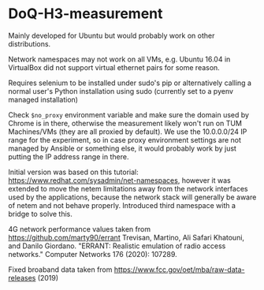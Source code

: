 # DoQ-H3-measurement

Mainly developed for Ubuntu but would probably work on other distributions.

Network namespaces may not work on all VMs, e.g. Ubuntu 16.04 in VirtualBox did not support virtual ethernet pairs for some reason.

Requires selenium to be installed under sudo's pip or alternatively calling a normal user's Python installation using sudo (currently set to a pyenv managed installation)

Check ```$no_proxy``` environment variable and make sure the domain used by Chrome is in there, otherwise the measurement likely won't run on TUM Machines/VMs (they are all proxied by default). We use the 10.0.0.0/24 IP range for the experiment, so in case proxy environment settings are not managed by Ansible or something else, it would probably work by just putting the IP address range in there.

Initial version was based on this tutorial: https://www.redhat.com/sysadmin/net-namespaces, however it was extended to move the netem limitations away from the network interfaces used by the applications, because the network stack will generally be aware of netem and not behave properly. Introduced third namespace with a bridge to solve this.

4G network performance values taken from https://github.com/marty90/errant
Trevisan, Martino, Ali Safari Khatouni, and Danilo Giordano. "ERRANT: Realistic emulation of radio access networks." Computer Networks 176 (2020): 107289.

Fixed broaband data taken from https://www.fcc.gov/oet/mba/raw-data-releases (2019)